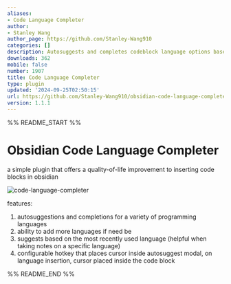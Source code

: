 ```yaml
---
aliases:
- Code Language Completer
author:
- Stanley Wang
author_page: https://github.com/Stanley-Wang910
categories: []
description: Autosuggests and completes codeblock language options based on history.
downloads: 362
mobile: false
number: 1907
title: Code Language Completer
type: plugin
updated: '2024-09-25T02:50:15'
url: https://github.com/Stanley-Wang910/obsidian-code-language-completer
version: 1.1.1
---
```


%% README_START %%

# Obsidian Code Language Completer

a simple plugin that offers a quality-of-life improvement to inserting code blocks in obsidian

![code-language-completer](https://github.com/user-attachments/assets/81089651-ca9f-4d69-a709-5fb1fa4729df)

features:

1. autosuggestions and completions for a variety of programming languages
2. ability to add more languages if need be
3. suggests based on the most recently used language (helpful when taking notes on a specific language)
4. configurable hotkey that places cursor inside autosuggest modal, on language insertion, cursor placed inside the code block





%% README_END %%
